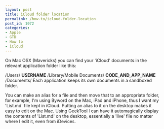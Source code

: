 ```yaml
---
layout: post
title: iCloud folder location
permalink: /how-to/icloud-folder-location
post_id: 1072
categories:
- Apple
- GTD
- How to
- iCloud
---
```


On Mac OSX (Mavericks) you can find your 'iCloud' documents in the relevant application folder like this:

/Users/
**USERNAME**
/Library/Mobile Documents/
**CODE_AND_APP_NAME**
/Documents/
Each application keeps its own documents in a sandboxed folder.

You can make an alias for a file and then move that to an appropriate folder, for example, I'm using Byword on the Mac, iPad and iPhone, thus I want my 'List.md' file kept in iCloud. Putting an alias to it on the desktop makes it easy to edit on the Mac. Using GeekTool I can have it automagically display the contents of 'List.md' on the desktop, essentially a 'live' file no matter where I edit it, even from iDevices.
